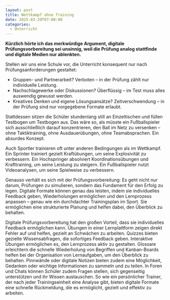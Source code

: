```yaml
---
layout: post
title: Wettkampf ohne Training
date: 2025-03-29T07:00:00
categories:
  - Unterricht
---
```


**Kürzlich hörte ich das merkwürdige Argument, digitale Prüfungsvorbereitung sei unsinnig, weil die Prüfung analog stattfinde und digitale Medien nur ablenkten.**

Stellen wir uns eine Schule vor, die Unterricht konsequent nur nach Prüfungsanforderungen gestaltet:

- Gruppen- und Partnerarbeit? Verboten – in der Prüfung zählt nur individuelle Leistung.
- Nachschlagewerke oder Diskussionen? Überflüssig – im Test muss alles auswendig gewusst werden.
- Kreatives Denken und eigene Lösungsansätze? Zeitverschwendung – in der Prüfung sind nur vorgegebene Formate erlaubt.

Stattdessen sitzen die Schüler stundenlang still an Einzeltischen und füllen Testbogen um Testbogen aus. Das wäre so, als müsste ein Fußballspieler sich ausschließlich darauf konzentrieren, den Ball im Netz zu versenken – ohne Taktiktraining, ohne Ausdauerübungen, ohne Teamabsprachen. Ein absurdes Konzept. 

Auch Sportler trainieren oft unter anderen Bedingungen als im Wettkampf. Ein Sprinter trainiert gezielt Kraftübungen, um seine Explosivität zu verbessern. Ein Hochspringer absolviert Koordinationsübungen und Krafttraining, um seine Leistung zu steigern. Ein Fußballspieler nutzt Videoanalysen, um seine Spielweise zu verbessern.

Genauso verhält es sich mit der Prüfungsvorbereitung: Es geht nicht nur darum, Prüfungen zu simulieren, sondern das Fundament für den Erfolg zu legen. Digitale Formate können genau das leisten, indem sie individuelles Feedback geben, Wiederholungen ermöglichen und den Lernprozess anpassen – genau wie ein durchdachter Trainingsplan im Sport. Sie ermöglichen eine strukturierte Planung und helfen dabei, den Überblick zu behalten.

Digitale Prüfungsvorbereitung hat den großen Vorteil, dass sie individuelles Feedback ermöglichen kann. Übungen in einer Lernplattform zeigen direkt Fehler auf und helfen, gezielt an Schwächen zu arbeiten. Quizzes bieten gezielte Wissensabfragen, die sofortiges Feedback geben. Interaktive Übungen ermöglichen es, den Lernprozess aktiv zu gestalten. Glossare erleichtern die schnelle Wiederholung von Begriffen und Kanban-Boards helfen bei der Organisation von Lernaufgaben, um den Überblick zu behalten. Pinnwände oder digitale Notizen bieten zudem eine Möglichkeit, Gedanken oder wichtige Informationen zu sammeln und zu teilen. In Foren und Chats können Schüler zudem Fragen stellen, sich gegenseitig unterstützen und ihr Wissen austauschen. So wie ein persönlicher Trainer, der nach jeder Trainingseinheit eine Analyse gibt, bieten digitale Formate eine schnelle Rückmeldung, die es ermöglicht, gezielt und effektiv zu arbeiten.